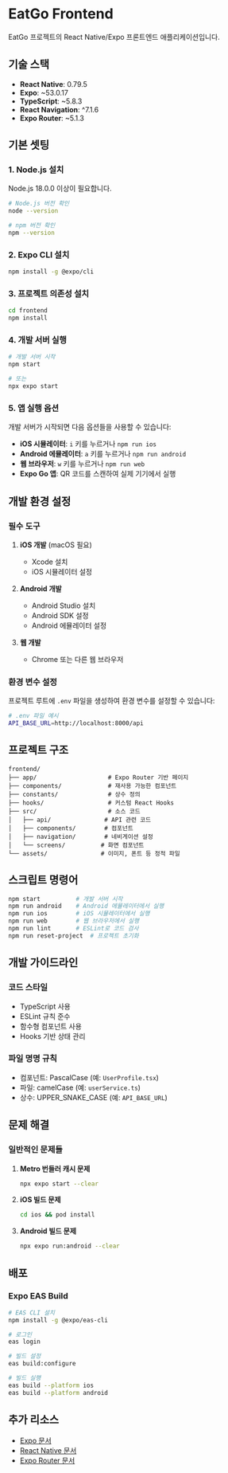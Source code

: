 # EatGo Frontend

EatGo 프로젝트의 React Native/Expo 프론트엔드 애플리케이션입니다.

## 기술 스택

-   **React Native**: 0.79.5
-   **Expo**: ~53.0.17
-   **TypeScript**: ~5.8.3
-   **React Navigation**: ^7.1.6
-   **Expo Router**: ~5.1.3

## 기본 셋팅

### 1. Node.js 설치

Node.js 18.0.0 이상이 필요합니다.

```bash
# Node.js 버전 확인
node --version

# npm 버전 확인
npm --version
```

### 2. Expo CLI 설치

```bash
npm install -g @expo/cli
```

### 3. 프로젝트 의존성 설치

```bash
cd frontend
npm install
```

### 4. 개발 서버 실행

```bash
# 개발 서버 시작
npm start

# 또는
npx expo start
```

### 5. 앱 실행 옵션

개발 서버가 시작되면 다음 옵션들을 사용할 수 있습니다:

-   **iOS 시뮬레이터**: `i` 키를 누르거나 `npm run ios`
-   **Android 에뮬레이터**: `a` 키를 누르거나 `npm run android`
-   **웹 브라우저**: `w` 키를 누르거나 `npm run web`
-   **Expo Go 앱**: QR 코드를 스캔하여 실제 기기에서 실행

## 개발 환경 설정

### 필수 도구

1. **iOS 개발** (macOS 필요)

    - Xcode 설치
    - iOS 시뮬레이터 설정

2. **Android 개발**

    - Android Studio 설치
    - Android SDK 설정
    - Android 에뮬레이터 설정

3. **웹 개발**
    - Chrome 또는 다른 웹 브라우저

### 환경 변수 설정

프로젝트 루트에 `.env` 파일을 생성하여 환경 변수를 설정할 수 있습니다:

```bash
# .env 파일 예시
API_BASE_URL=http://localhost:8000/api
```

## 프로젝트 구조

```
frontend/
├── app/                    # Expo Router 기반 페이지
├── components/             # 재사용 가능한 컴포넌트
├── constants/              # 상수 정의
├── hooks/                  # 커스텀 React Hooks
├── src/                    # 소스 코드
│   ├── api/               # API 관련 코드
│   ├── components/        # 컴포넌트
│   ├── navigation/        # 네비게이션 설정
│   └── screens/          # 화면 컴포넌트
└── assets/               # 이미지, 폰트 등 정적 파일
```

## 스크립트 명령어

```bash
npm start          # 개발 서버 시작
npm run android    # Android 에뮬레이터에서 실행
npm run ios        # iOS 시뮬레이터에서 실행
npm run web        # 웹 브라우저에서 실행
npm run lint       # ESLint로 코드 검사
npm run reset-project  # 프로젝트 초기화
```

## 개발 가이드라인

### 코드 스타일

-   TypeScript 사용
-   ESLint 규칙 준수
-   함수형 컴포넌트 사용
-   Hooks 기반 상태 관리

### 파일 명명 규칙

-   컴포넌트: PascalCase (예: `UserProfile.tsx`)
-   파일: camelCase (예: `userService.ts`)
-   상수: UPPER_SNAKE_CASE (예: `API_BASE_URL`)

## 문제 해결

### 일반적인 문제들

1. **Metro 번들러 캐시 문제**

    ```bash
    npx expo start --clear
    ```

2. **iOS 빌드 문제**

    ```bash
    cd ios && pod install
    ```

3. **Android 빌드 문제**
    ```bash
    npx expo run:android --clear
    ```

## 배포

### Expo EAS Build

```bash
# EAS CLI 설치
npm install -g @expo/eas-cli

# 로그인
eas login

# 빌드 설정
eas build:configure

# 빌드 실행
eas build --platform ios
eas build --platform android
```

## 추가 리소스

-   [Expo 문서](https://docs.expo.dev/)
-   [React Native 문서](https://reactnative.dev/)
-   [Expo Router 문서](https://docs.expo.dev/router/introduction/)
